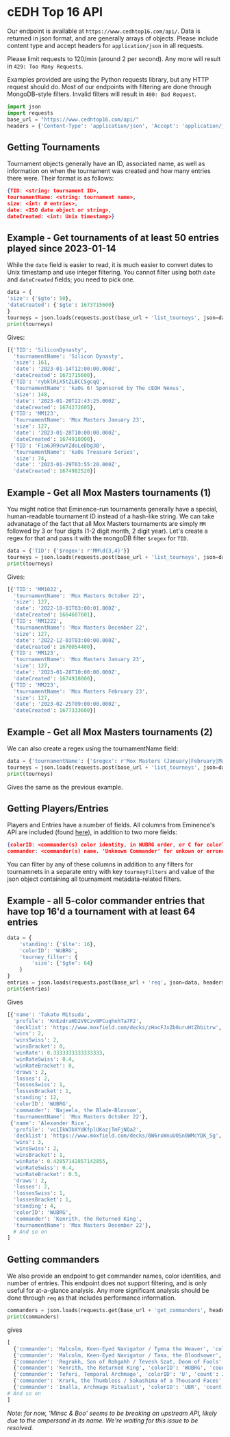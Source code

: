 # cEDH Top 16 API

Our endpoint is available at `https://www.cedhtop16.com/api/`. Data is returned in json format, and are generally arrays of objects. Please include content type and accept headers for `application/json` in all requests.

Please limit requests to 120/min (around 2 per second). Any more will result in `429: Too Many Requests`.

Examples provided are using the Python requests library, but any HTTP request should do. Most of our endpoints with filtering are done through MongoDB-style filters. Invalid filters will result in `400: Bad Request`.

```python
import json
import requests
base_url = "https://www.cedhtop16.com/api/"
headers = {'Content-Type': 'application/json', 'Accept': 'application/json'}
```

## Getting Tournaments

Tournament objects generally have an ID, associated name, as well as information on when the tournament was created and how many entries there were. Their format is as follows:

```json
{TID: <string: tournament ID>,
tournamentName: <string: tournament name>,
size: <int: # entries>,
date: <ISO date object or string>,
dateCreated: <int: Unix timestamp>}
```

## Example - Get tournaments of at least 50 entries played since 2023-01-14

While the `date` field is easier to read, it is much easier to convert dates to Unix timestamp and use integer filtering. You cannot filter using both `date` and `dateCreated` fields; you need to pick one.

```python
data = {
'size': {'$gte': 50},
'dateCreated': {'$gte': 1673715600}
}
tourneys = json.loads(requests.post(base_url + 'list_tourneys', json=data, headers=headers).text)
print(tourneys)
```

Gives:

```python
[{'TID': 'SiliconDynasty',
  'tournamentName': 'Silicon Dynasty',
  'size': 161,
  'date': '2023-01-14T12:00:00.000Z',
  'dateCreated': 1673715600},
 {'TID': 'rybklRiX5tZLBCCSgcqQ',
  'tournamentName': 'ka0s 6! Sponsored by The cEDH Nexus',
  'size': 148,
  'date': '2023-01-20T22:43:25.000Z',
  'dateCreated': 1674272605},
 {'TID': 'MM123',
  'tournamentName': 'Mox Masters January 23',
  'size': 127,
  'date': '2023-01-28T10:00:00.000Z',
  'dateCreated': 1674918000},
 {'TID': 'Fia6JR9cwYZdoLeDbg3B',
  'tournamentName': 'ka0s Treasure Series',
  'size': 74,
  'date': '2023-01-29T03:55:20.000Z',
  'dateCreated': 1674982520}]
```

## Example - Get all Mox Masters tournaments (1)

You might notice that Eminence-run tournaments generally have a special, human-readable tournament ID instead of a hash-like string. We can take advanatage of the fact that all Mox Masters tournaments are simply `MM` followed by 3 or four digits (1-2 digit month, 2 digit year). Let's create a regex for that and pass it with the mongoDB filter `$regex` for `TID`.

```python
data = {'TID': {'$regex': r'MM\d{3,4}'}}
tourneys = json.loads(requests.post(base_url + 'list_tourneys', json=data, headers=headers).text)
print(tourneys)
```

Gives:

```python
[{'TID': 'MM1022',
  'tournamentName': 'Mox Masters October 22',
  'size': 127,
  'date': '2022-10-01T03:00:01.000Z',
  'dateCreated': 1664607601},
 {'TID': 'MM1222',
  'tournamentName': 'Mox Masters December 22',
  'size': 127,
  'date': '2022-12-03T03:00:00.000Z',
  'dateCreated': 1670054400},
 {'TID': 'MM123',
  'tournamentName': 'Mox Masters January 23',
  'size': 127,
  'date': '2023-01-28T10:00:00.000Z',
  'dateCreated': 1674918000},
 {'TID': 'MM223',
  'tournamentName': 'Mox Masters February 23',
  'size': 127,
  'date': '2023-02-25T09:00:00.000Z',
  'dateCreated': 1677333600}]
```

## Example - Get all Mox Masters tournaments (2)

We can also create a regex using the tournamentName field:

```python
data = {'tournamentName': {'$regex': r'Mox Masters (January|February|March|April|May|June|July|August|September|October|November|December) \d{1,2}'}}
tourneys = json.loads(requests.post(base_url + 'list_tourneys', json=data, headers=headers).text)
print(tourneys)
```

Gives the same as the previous example.

## Getting Players/Entries

Players and Entries have a number of fields. All columns from Eminence's API are included (found [here](https://eminence.events/api/docs)), in addition to two more fields:

```json
{colorID: <commander(s) color identity, in WUBRG order, or C for colorless (mutally exclusive). 'N/A' for unknown or erroneous commander names>,
commander: <commander(s) name. 'Unknown Commander' for unkown or erroneous decklist links.>}
```

You can filter by any of these columns in addition to any filters for tournamnets in a separate entry with key `tourneyFilters` and value of the json object containing all tournament metadata-related filters.

## Example - all 5-color commander entries that have top 16'd a tournament with at least 64 entries

```python
data = {
    'standing': {'$lte': 16}, 
    'colorID': 'WUBRG',
    'tourney_filter': {
        'size': {'$gte': 64}
    }
}
entries = json.loads(requests.post(base_url + 'req', json=data, headers=headers).text)
print(entries)
```

Gives

```python
[{'name': 'Takato Mitsuda',
  'profile': 'KnEzdraHD2V9Czv8PCuqhohTa7F2',
  'decklist': 'https://www.moxfield.com/decks/zHocFJxZb0uruHtZhbitrw',
  'wins': 2,
  'winsSwiss': 2,
  'winsBracket': 0,
  'winRate': 0.3333333333333333,
  'winRateSwiss': 0.4,
  'winRateBracket': 0,
  'draws': 2,
  'losses': 2,
  'lossesSwiss': 1,
  'lossesBracket': 1,
  'standing': 12,
  'colorID': 'WUBRG',
  'commander': 'Najeela, the Blade-Blossom',
  'tournamentName': 'Mox Masters October 22'},
 {'name': 'Alexander Rice',
  'profile': 'vc1IkW3bXYdKfplUKozjTmFjNQa2',
  'decklist': 'https://www.moxfield.com/decks/8W6rxWnuU0Sn0WMcYDK_5g',
  'wins': 3,
  'winsSwiss': 2,
  'winsBracket': 1,
  'winRate': 0.42857142857142855,
  'winRateSwiss': 0.4,
  'winRateBracket': 0.5,
  'draws': 2,
  'losses': 2,
  'lossesSwiss': 1,
  'lossesBracket': 1,
  'standing': 4,
  'colorID': 'WUBRG',
  'commander': 'Kenrith, the Returned King',
  'tournamentName': 'Mox Masters December 22'},
  # And so on
]
```

## Getting commanders

We also provide an endpoint to get commander names, color identities, and number of entries. This endpoint does not support filtering, and is only useful for at-a-glance analysis. Any more significant analysis should be done through `req` as that includes performance information.

```python
commanders = json.loads(requests.get(base_url + 'get_commanders', headers=headers).text)
print(commanders)
```

gives

```python
[
  {'commander': 'Malcolm, Keen-Eyed Navigator / Tymna the Weaver', 'colorID': 'WUB', 'count': 23},
  {'commander': 'Malcolm, Keen-Eyed Navigator / Tana, the Bloodsower', 'colorID': 'URG', 'count': 28},
  {'commander': 'Rograkh, Son of Rohgahh / Tevesh Szat, Doom of Fools', 'colorID': 'BR', 'count': 10},
  {'commander': 'Kenrith, the Returned King', 'colorID': 'WUBRG', 'count': 24},
  {'commander': 'Teferi, Temporal Archmage', 'colorID': 'U', 'count': 2},
  {'commander': 'Krark, the Thumbless / Sakashima of a Thousand Faces', 'colorID': 'UR', 'count': 31},
  {'commander': 'Inalla, Archmage Ritualist', 'colorID': 'UBR', 'count': 17}
# And so on
]
```

_Note: for now, 'Minsc & Boo' seems to be breaking an upstream API, likely due to the ampersand in its name. We're waiting for this issue to be resolved._
